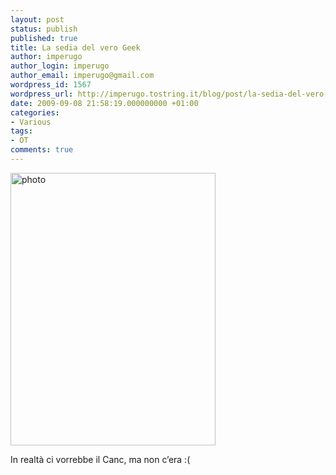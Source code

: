 ```yaml
---
layout: post
status: publish
published: true
title: La sedia del vero Geek
author: imperugo
author_login: imperugo
author_email: imperugo@gmail.com
wordpress_id: 1567
wordpress_url: http://imperugo.tostring.it/blog/post/la-sedia-del-vero-geek/
date: 2009-09-08 21:58:19.000000000 +01:00
categories:
- Various
tags:
- OT
comments: true
---
```

<a href="http://imperugo.tostring.it/Content/Uploaded/image/photo_2.jpg" rel="shadowbox[La-sedia-del-vero-Geek];options={counterType:'skip',continuous:true,animSequence:'sync'}"><img SinglelineIgnoreCase style="border-bottom: 0px; border-left: 0px; display: inline; border-top: 0px; border-right: 0px" title="photo" border="0" alt="photo" src="http://imperugo.tostring.it/Content/Uploaded/image/photo_thumb.jpg" width="328" height="436" /></a>     <p>In realtà ci vorrebbe il Canc, ma non c’era :(</p>
